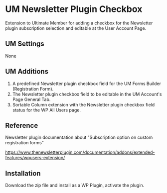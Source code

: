 # UM Newsletter Plugin Checkbox
Extension to Ultimate Member for adding a checkbox for the Newsletter plugin subscription selection and editable at the User Account Page.
## UM Settings
None
## UM Additions
1. A predefined Newsletter plugin checkbox field for the UM Forms Builder (Registration Form).
2. The Newsletter plugin checkbox field to be editable in the UM Account's Page General Tab.
3. Sortable Column extension with the Newsletter plugin checkbox field status for the WP All Users page.
## Reference
Newsletter plugin documentation about "Subscription option on custom registration forms"

https://www.thenewsletterplugin.com/documentation/addons/extended-features/wpusers-extension/
## Installation
Download the zip file and install as a WP Plugin, activate the plugin.
